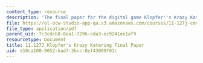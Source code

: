 ```yaml
---
content_type: resource
description: 'The final paper for the digital game Klopfer''s Krazy Katering. '
file: https://ol-ocw-studio-app-qa.s3.amazonaws.com/courses/11-127j-computer-games-and-simulations-for-education-and-exploration-spring-2015/d10ca1089052bad73bcc8ef43009f01c_MIT11_127JS15_katering_final.pdf
file_type: application/pdf
parent_uid: 7c3cdcb8-8ea1-7296-cda3-ec9241ee1af9
resourcetype: Document
title: 11.127J Klopfer's Krazy Katering Final Paper
uid: d10ca108-9052-bad7-3bcc-8ef43009f01c
---
```

